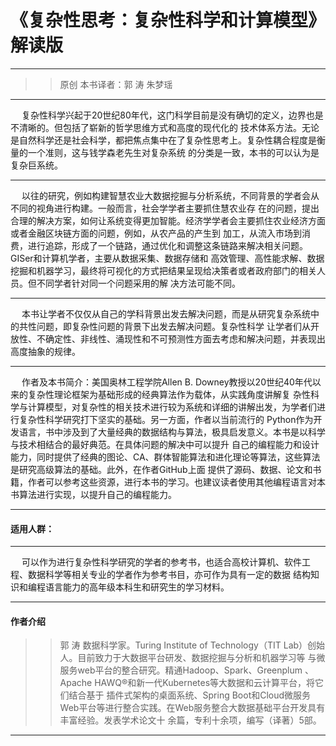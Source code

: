 # 《复杂性思考：复杂性科学和计算模型》解读版
-------------------------------------------
>> 原创 本书译者：郭 涛  朱梦瑶
-------------------------------------------
 &emsp; 复杂性科学兴起于20世纪80年代，这门科学目前是没有确切的定义，边界也是不清晰的。但包括了崭新的哲学思维方式和高度的现代化的
 技术体系方法。无论是自然科学还是社会科学，都把焦点集中在了复杂性思考上。复杂性耦合程度是衡量的一个准则，这与钱学森老先生对复杂系统
 的分类是一致，本书的可以认为是复杂巨系统。
 
 ----------------------------------------
 
&emsp; 以往的研究，例如构建智慧农业大数据挖掘与分析系统，不同背景的学者会从不同的视角进行构建。一般而言，社会学学者主要抓住慧农业存
在的问题，提出合理的解决方案，如何让系统变得更加智能。经济学学者会主要抓住农业经济方面或者金融区块链方面的问题，例如，从农产品的产生到
加工，从流入市场到消费，进行追踪，形成了一个链路，通过优化和调整这条链路来解决相关问题。GISer和计算机学者，主要从数据采集、数据存储和
高效管理、高性能求解、数据挖掘和机器学习，最终将可视化的方式把结果呈现给决策者或者政府部门的相关人员。但不同学者针对同一个问题采用的解
决方法可能不同。

-------------------------------------------

&emsp; 本书让学者不仅仅从自己的学科背景出发去解决问题，而是从研究复杂系统中的共性问题，即复杂性问题的背景下出发去解决问题。复杂性科学
让学者们从开放性、不确定性、非线性、涌现性和不可预测性方面去考虑和解决问题，并表现出高度抽象的规律。

--------------------------------------------

&emsp; 作者及本书简介：美国奥林工程学院Allen B. Downey教授以20世纪40年代以来的复杂性理论框架为基础形成的经典算法作为载体，从实践角度讲解复
杂性科学与计算模型，对复杂性的相关技术进行较为系统和详细的讲解出发，为学者们进行复杂性科学研究打下坚实的基础。另一方面，作者以当前流行的
Python作为开发语言，书中涉及到了大量经典的数据结构与算法，极具启发意义。本书是以科学与技术相结合的最好典范。在具体问题的解决中可以提升
自己的编程能力和设计能力，同时提供了经典的图论、CA、群体智能算法和进化理论等算法，这些算法是研究高级算法的基础。此外，在作者GitHub上面
提供了源码、数据、论文和书籍，作者可以参考这些资源，进行本书的学习。也建议读者使用其他编程语言对本书算法进行实现，以提升自己的编程能力。

---------------------------------------------
#### 适用人群：

----------------------------------------------

&emsp; 可以作为进行复杂性科学研究的学者的参考书，也适合高校计算机、软件工程、数据科学等相关专业的学者作为参考书目，亦可作为具有一定的数据
结构知识和编程语言能力的高年级本科生和研究生的学习材料。

----------------------------------------------
#### 作者介绍

 >> 郭 涛 数据科学家。Turing Institute of Technology（TIT Lab）创始人。目前致力于大数据平台研发、数据挖掘与分析和机器学习等 与微服务web平台的整合研究。精通Hadoop、Spark、Greenplum 、Apache HAWQ®和新一代Kubernetes等大数据和云计算平台，将它们结合基于 插件式架构的桌面系统、Spring Boot和Cloud微服务Web平台等进行整合实践。在Web服务整合大数据基础平台开发具有丰富经验。发表学术论文十 余篇，专利十余项，编写（译著）5部。

--------------------------------------------------
